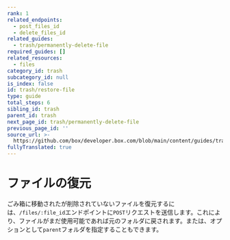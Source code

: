 ```yaml
---
rank: 1
related_endpoints:
  - post_files_id
  - delete_files_id
related_guides:
  - trash/permanently-delete-file
required_guides: []
related_resources:
  - files
category_id: trash
subcategory_id: null
is_index: false
id: trash/restore-file
type: guide
total_steps: 6
sibling_id: trash
parent_id: trash
next_page_id: trash/permanently-delete-file
previous_page_id: ''
source_url: >-
  https://github.com/box/developer.box.com/blob/main/content/guides/trash/restore-file.md
fullyTranslated: true
---
```

# ファイルの復元

ごみ箱に移動されたが削除されていないファイルを復元するには、`/files/:file_id`エンドポイントに`POST`リクエストを送信します。これにより、ファイルがまだ使用可能であれば元のフォルダに戻されます。または、オプションとして`parent`フォルダを指定することもできます。

<Samples id="post_files_id">

</Samples>
